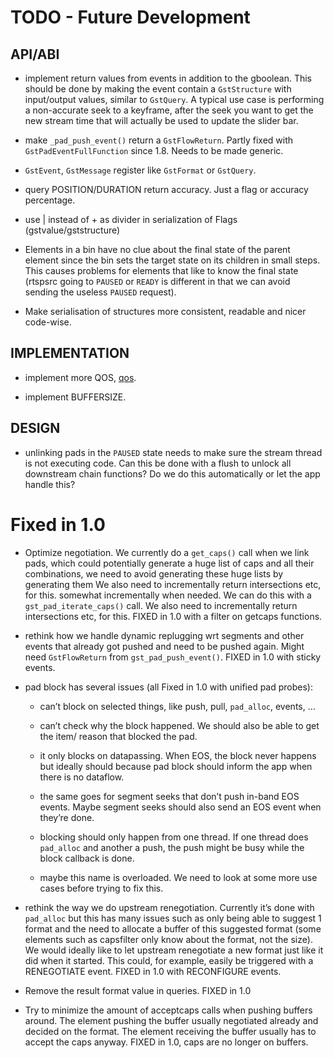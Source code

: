 # TODO - Future Development

## API/ABI

- implement return values from events in addition to the gboolean.
This should be done by making the event contain a `GstStructure` with
input/output values, similar to `GstQuery`. A typical use case is
performing a non-accurate seek to a keyframe, after the seek you
want to get the new stream time that will actually be used to update
the slider bar.

- make `_pad_push_event()` return a `GstFlowReturn`. Partly fixed with
  `GstPadEventFullFunction` since 1.8. Needs to be made generic.

- `GstEvent`, `GstMessage` register like `GstFormat` or `GstQuery`.

- query POSITION/DURATION return accuracy. Just a flag or accuracy
percentage.

- use | instead of + as divider in serialization of Flags
(gstvalue/gststructure)

- Elements in a bin have no clue about the final state of the parent
element since the bin sets the target state on its children in small
steps. This causes problems for elements that like to know the final
state (rtspsrc going to `PAUSED` or `READY` is different in that we can
avoid sending the useless `PAUSED` request).

- Make serialisation of structures more consistent, readable and nicer
code-wise.

## IMPLEMENTATION

  - implement more QOS, [qos](additional/design/qos.md).

  - implement BUFFERSIZE.

## DESIGN

  - unlinking pads in the `PAUSED` state needs to make sure the stream
    thread is not executing code. Can this be done with a flush to
    unlock all downstream chain functions? Do we do this automatically
    or let the app handle this?

# Fixed in 1.0

- Optimize negotiation. We currently do a `get_caps()` call when we
link pads, which could potentially generate a huge list of caps and
all their combinations, we need to avoid generating these huge lists
by generating them We also need to incrementally return
intersections etc, for this. somewhat incrementally when needed. We
can do this with a `gst_pad_iterate_caps()` call. We also need to
incrementally return intersections etc, for this. FIXED in 1.0 with
a filter on getcaps functions.

- rethink how we handle dynamic replugging wrt segments and other
events that already got pushed and need to be pushed again. Might
need `GstFlowReturn` from `gst_pad_push_event()`. FIXED in 1.0 with
sticky events.

- pad block has several issues (all Fixed in 1.0 with unified pad probes):

    - can’t block on selected things, like push, pull, `pad_alloc`,
    events, …

    - can’t check why the block happened. We should also be able to
    get the item/ reason that blocked the pad.

    - it only blocks on datapassing. When EOS, the block never happens
    but ideally should because pad block should inform the app when
    there is no dataflow.

    - the same goes for segment seeks that don’t push in-band EOS
    events. Maybe segment seeks should also send an EOS event when
    they’re done.

    - blocking should only happen from one thread. If one thread does
    `pad_alloc` and another a push, the push might be busy while the
    block callback is done.

    - maybe this name is overloaded. We need to look at some more use
    cases before trying to fix this.

- rethink the way we do upstream renegotiation. Currently it’s done
with `pad_alloc` but this has many issues such as only being able to
suggest 1 format and the need to allocate a buffer of this suggested
format (some elements such as capsfilter only know about the format,
not the size). We would ideally like to let upstream renegotiate a
new format just like it did when it started. This could, for
example, easily be triggered with a RENEGOTIATE event. FIXED in 1.0
with RECONFIGURE events.

- Remove the result format value in queries. FIXED in 1.0

- Try to minimize the amount of acceptcaps calls when pushing buffers
around. The element pushing the buffer usually negotiated already
and decided on the format. The element receiving the buffer usually
has to accept the caps anyway. FIXED in 1.0, caps are no longer on
buffers.

